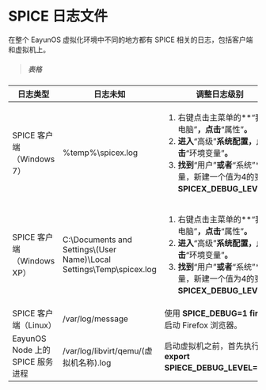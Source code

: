 # SPICE 日志文件

在整个 EayunOS 虚拟化环境中不同的地方都有 SPICE 相关的日志，包括客户端和虚拟机上。

> ##### 表格

|日志类型|日志未知|调整日志级别|
|--------|--------|------------|
|SPICE 客户端（Windows 7）|%temp%\\spicex.log|<ol><li>右键点击主菜单的**“我的电脑”**，点击**“属性”**。</li><li>进入**“高级”**系统配置，点击**“环境变量”**。</li><li>找到**“用户”**或者**“系统”**变量，新建一个值为4的变量 **SPICEX\_DEBUG\_LEVEL**。</li></ol>|
|SPICE 客户端（Windows XP）|C:\\Documents and Settings\\(User Name)\\Local Settings\\Temp\\spicex.log|<ol><li>右键点击主菜单的**“我的电脑”**，点击**“属性”**。</li><li>进入**“高级”**系统配置，点击**“环境变量”**。</li><li>找到**“用户”**或者**“系统”**变量，新建一个值为4的变量 **SPICEX\_DEBUG\_LEVEL**。</li></ol>|
|SPICE 客户端（Linux）|/var/log/message|使用 **SPICE\_DEBUG=1 firefox** 启动 Firefox 浏览器。|
|EayunOS Node 上的 SPICE 服务进程|/var/log/libvirt/qemu/(虚拟机名称).log|启动虚拟机之前，首先执行 **export SPIECE\_DEBUG\_LEVEL=5**。|

